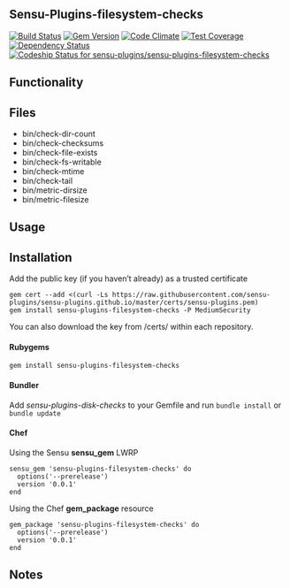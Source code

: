 ## Sensu-Plugins-filesystem-checks

[![Build Status](https://travis-ci.org/sensu-plugins/sensu-plugins-filesystem-checks.svg?branch=master)](https://travis-ci.org/sensu-plugins/sensu-plugins-filesystem-checks)
[![Gem Version](https://badge.fury.io/rb/sensu-plugins-filesystem-checks.svg)](http://badge.fury.io/rb/sensu-plugins-filesystem-checks)
[![Code Climate](https://codeclimate.com/github/sensu-plugins/sensu-plugins-filesystem-checks/badges/gpa.svg)](https://codeclimate.com/github/sensu-plugins/sensu-plugins-filesystem-checks)
[![Test Coverage](https://codeclimate.com/github/sensu-plugins/sensu-plugins-filesystem-checks/badges/coverage.svg)](https://codeclimate.com/github/sensu-plugins/sensu-plugins-filesystem-checks)
[![Dependency Status](https://gemnasium.com/sensu-plugins/sensu-plugins-filesystem-checks.svg)](https://gemnasium.com/sensu-plugins/sensu-plugins-filesystem-checks)
[ ![Codeship Status for sensu-plugins/sensu-plugins-filesystem-checks](https://codeship.com/projects/4b97d0a0-db4c-0132-445b-5ad94843e341/status?branch=master)](https://codeship.com/projects/79592)

## Functionality

## Files
 * bin/check-dir-count
 * bin/check-checksums
 * bin/check-file-exists
 * bin/check-fs-writable
 * bin/check-mtime
 * bin/check-tail
 * bin/metric-dirsize
 * bin/metric-filesize

## Usage

## Installation

Add the public key (if you haven’t already) as a trusted certificate

```
gem cert --add <(curl -Ls https://raw.githubusercontent.com/sensu-plugins/sensu-plugins.github.io/master/certs/sensu-plugins.pem)
gem install sensu-plugins-filesystem-checks -P MediumSecurity
```

You can also download the key from /certs/ within each repository.

#### Rubygems

`gem install sensu-plugins-filesystem-checks`

#### Bundler

Add *sensu-plugins-disk-checks* to your Gemfile and run `bundle install` or `bundle update`

#### Chef

Using the Sensu **sensu_gem** LWRP
```
sensu_gem 'sensu-plugins-filesystem-checks' do
  options('--prerelease')
  version '0.0.1'
end
```

Using the Chef **gem_package** resource
```
gem_package 'sensu-plugins-filesystem-checks' do
  options('--prerelease')
  version '0.0.1'
end
```

## Notes
